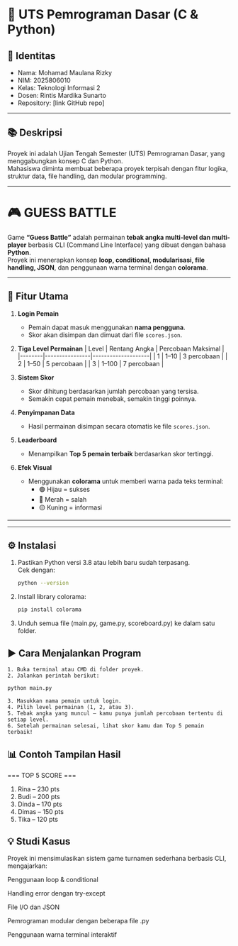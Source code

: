 # 🧠 UTS Pemrograman Dasar (C & Python)

## 👤 Identitas
- Nama: Mohamad Maulana Rizky
- NIM: 2025806010
- Kelas: Teknologi Informasi 2
- Dosen: Rintis Mardika Sunarto
- Repository: [link GitHub repo]

---

## 📚 Deskripsi
Proyek ini adalah Ujian Tengah Semester (UTS) Pemrograman Dasar, yang menggabungkan konsep C dan Python.  
Mahasiswa diminta membuat beberapa proyek terpisah dengan fitur logika, struktur data, file handling, dan modular programming.

---

# 🎮 GUESS BATTLE

Game **“Guess Battle”** adalah permainan **tebak angka multi-level dan multi-player** berbasis CLI (Command Line Interface) yang dibuat dengan bahasa **Python**.  
Proyek ini menerapkan konsep **loop, conditional, modularisasi, file handling, JSON**, dan penggunaan warna terminal dengan **colorama**.

---

## 🧩 Fitur Utama

1. **Login Pemain**
   - Pemain dapat masuk menggunakan **nama pengguna**.
   - Skor akan disimpan dan dimuat dari file `scores.json`.

2. **Tiga Level Permainan**
   | Level | Rentang Angka | Percobaan Maksimal |
   |--------|----------------|--------------------|
   | 1 | 1–10 | 3 percobaan |
   | 2 | 1–50 | 5 percobaan |
   | 3 | 1–100 | 7 percobaan |

3. **Sistem Skor**
   - Skor dihitung berdasarkan jumlah percobaan yang tersisa.
   - Semakin cepat pemain menebak, semakin tinggi poinnya.

4. **Penyimpanan Data**
   - Hasil permainan disimpan secara otomatis ke file `scores.json`.

5. **Leaderboard**
   - Menampilkan **Top 5 pemain terbaik** berdasarkan skor tertinggi.

6. **Efek Visual**
   - Menggunakan **colorama** untuk memberi warna pada teks terminal:
     - 🟢 Hijau = sukses
     - 🔴 Merah = salah
     - 🟡 Kuning = informasi

---

---

## ⚙️ Instalasi

1. Pastikan Python versi 3.8 atau lebih baru sudah terpasang.  
   Cek dengan:
   ```bash
   python --version
   ```
2. Install library colorama:
    ```bash
    pip install colorama
    ```
3. Unduh semua file (main.py, game.py, scoreboard.py) ke dalam satu folder.

## ▶️ Cara Menjalankan Program

    1. Buka terminal atau CMD di folder proyek.
    2. Jalankan perintah berikut:
```bash
python main.py
```
    3. Masukkan nama pemain untuk login.
    4. Pilih level permainan (1, 2, atau 3).
    5. Tebak angka yang muncul — kamu punya jumlah percobaan tertentu di setiap level.
    6. Setelah permainan selesai, lihat skor kamu dan Top 5 pemain terbaik!

## 📊 Contoh Tampilan Hasil
=== TOP 5 SCORE ===
1. Rina  – 230 pts
2. Budi  – 200 pts
3. Dinda – 170 pts
4. Dimas – 150 pts
5. Tika  – 120 pts

## 💡 Studi Kasus

Proyek ini mensimulasikan sistem game turnamen sederhana berbasis CLI,
mengajarkan:

Penggunaan loop & conditional

Handling error dengan try-except

File I/O dan JSON

Pemrograman modular dengan beberapa file .py

Penggunaan warna terminal interaktif